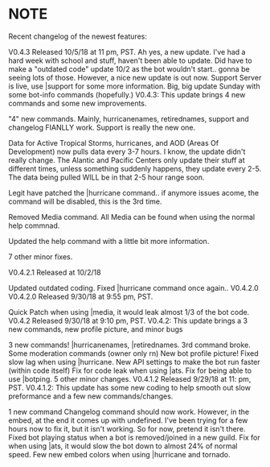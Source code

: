 # NOTE




Recent changelog of the newest features:


V0.4.3 Released 10/5/18 at 11 pm, PST. Ah yes, a new update. I've had a hard week with school and stuff, haven't been able to update. Did have to make a "outdated code" update 10/2 as the bot wouldn't start.. gonna be seeing lots of those. However, a nice new update is out now. Support Server is live, use |support for some more information. Big, big update Sunday with some bot-info commands (hopefully.)
V0.4.3: This update brings 4 new commands and some new improvements.

"4" new commands. Mainly, hurricanenames, retirednames, support and changelog FIANLLY work. Support is really the new one.

Data for Active Tropical Storms, hurricanes, and AOD (Areas Of Development) now pulls data every 3-7 hours. I know, the update didn't really change. The Alantic and Pacific Centers only update their stuff at different times, unless something suddenly happens, they update every 2-5. The data being pulled WILL be in that 2-5 hour range soon.

Legit have patched the |hurricane command.. if anymore issues acome, the command will be disabled, this is the 3rd time.

Removed Media command. All Media can be found when using the normal help commnad.

Updated the help command with a little bit more information.

7 other minor fixes.

V0.4.2.1 Released at 10/2/18

Updated outdated coding.
Fixed |hurricane command once again..
V0.4.2.0
V0.4.2.0 Released 9/30/18 at 9:55 pm, PST.

Quick Patch when using |media, it would leak almost 1/3 of the bot code.
V0.4.2 Released 9/30/18 at 9:10 pm, PST.
V0.4.2: This update brings a 3 new commands, new profile picture, and minor bugs

3 new commands! |hurricanenames, |retirednames. 3rd command broke.
Some moderation commands (owner only rn)
New bot profile picture!
Fixed slow lag when using |hurricane.
New API settings to make the bot run faster (within code itself)
Fix for code leak when using |ats.
Fix for being able to use |botping.
5 other minor changes.
V0.4.1.2 Released 9/29/18 at 11: pm, PST.
V0.4.1.2: This update has some new coding to help smooth out slow preformance and a few new commands/changes.

1 new command
Changelog command should now work. However, in the embed, at the end it comes up with undefined. I've been trying for a few hours now to fix it, but it isn't working. So for now, pretend it isn't there.
Fixed bot playing status when a bot is removed/joined in a new guild.
Fix for when using |ats, it would slow the bot down to almost 24% of normal speed.
Few new embed colors when using |hurricane and tornado.
